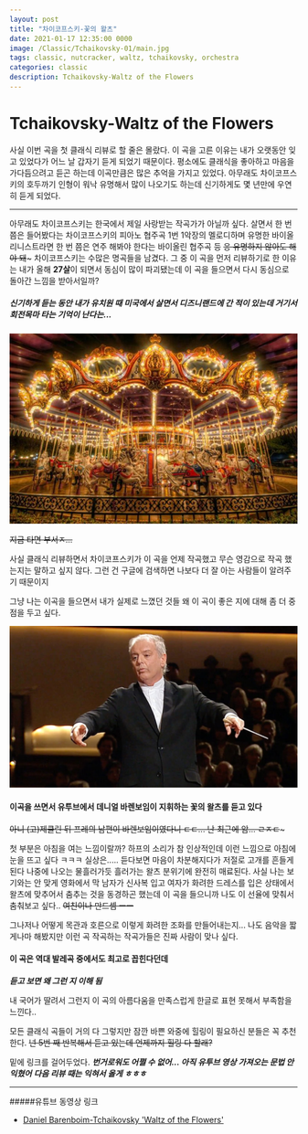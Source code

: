 ```yaml
---
layout: post
title: "차이코프스키-꽃의 왈츠"
date: 2021-01-17 12:35:00 0000
image: /Classic/Tchaikovsky-01/main.jpg
tags: classic, nutcracker, waltz, tchaikovsky, orchestra
categories: classic
description: Tchaikovsky-Waltz of the Flowers
---
```


# Tchaikovsky-Waltz of the Flowers

사실 이번 곡을 첫 클래식 리뷰로 할 줄은 몰랐다.
이 곡을 고른 이유는 내가 오랫동안 잊고 있었다가 어느 날 갑자기 듣게 되었기 때문이다.
평소에도 클래식을 좋아하고 마음을 가다듬으려고 듣곤 하는데 이곡만큼은 많은 추억을 가지고 있었다.
아무래도 차이코프스키의 호두까기 인형이 워낙 유명해서 많이 나오기도 하는데 신기하게도 몇 년만에 우연히 듣게 되었다.

---

아무래도 차이코프스키는 한국에서 제일 사랑받는 작곡가가 아닐까 싶다.
살면서 한 번쯤은 들어봤다는 차이코프스키의 피아노 협주곡 1번 1악장의 멜로디하며
유명한 바이올리니스트라면 한 번 쯤은 연주 해봐야 한다는 바이올린 협주곡 등
~~응 유명하지 않아도 해야 돼~~~
차이코프스키는 수많은 명곡들을 남겼다.
그 중 이 곡을 먼저 리뷰하기로 한 이유는 내가 올해 **27살**이 되면서 동심이 많이 파괴됐는데 이 곡을 들으면서 다시 동심으로 돌아간 느낌을 받아서일까?

##### 신기하게 듣는 동안 내가 유치원 때 미국에서 살면서 디즈니랜드에 간 적이 있는데 거기서 회전목마 타는 기억이 난다는...

![carousel](..\images\Classic\Tchaikovsky-01\carousel.jpg)

~~지금 타면 부서ㅈ...~~

사실 클래식 리뷰하면서 차이코프스키가 이 곡을 언제 작곡했고 무슨 영감으로 작곡 했는지는
말하고 싶지 않다. 그런 건 구글에 검색하면 나보다 더 잘 아는 사람들이 알려주기 때문이지

그냥 나는 이곡을 들으면서 내가 실제로 느꼈던 것들 왜 이 곡이 좋은 지에 대해 좀 더 중점을 두고 싶다.

![barenboim](..\images\Classic\Tchaikovsky-01\barenboim.jpg)

#### 이곡을 쓰면서 유투브에서 데니얼 바렌보임이 지휘하는 꽃의 왈츠를 듣고 있다

~~아니 (고)제클린 뒤 프레의 남편이 바렌보임이였다니 ㄷㄷ... 난 최근에 암... ㄹㅈㄷ~~~

첫 부분은 아침을 여는 느낌이랄까? 하프의 소리가 참 인상적인데 이런 느낌으로 아침에 눈을 뜨고 싶다 ㅋㅋㅋ 실상은.....
듣다보면 마음이 차분해지다가 저절로 고개를 흔들게 된다
나중에 나오는 물흘러가듯 흘러가는 왈츠 분위기에 완전히 매료된다.
사실 나는 보기와는 안 맞게 영화에서 막 남자가 신사복 입고 여자가 화려한 드레스를 입은 상태에서 왈츠에 맞추어서 춤추는 것을 동경하곤 했는데 이 곡을 들으니까 나도 이 선율에 맞춰서 춤춰보고 싶다..
~~여친이나 만드셈 ㅡㅡ~~

그나저나 어떻게 목관과 호른으로 이렇게 화려한 조화를 만들어내는지...
나도 음악을 짧게나마 해봤지만 이런 곡 작곡하는 작곡가들은 진짜 사람이 맞나 싶다.

#### 이 곡은 역대 발레곡 중에서도 최고로 꼽힌다던데

**_듣고 보면 왜 그런 지 이해 됨_**

내 국어가 딸려서 그런지 이 곡의 아름다움을 만족스럽게 한글로 표현 못해서 부족함을 느낀다..

모든 클래식 곡들이 거의 다 그렇지만 잠깐 바쁜 와중에 힐링이 필요하신 분들은 꼭 추천한다.
~~넌 5번 째 반복해서 듣고 있는데 언제까지 힐링 다 할래?~~

밑에 링크를 걸어두었다.
**_번거로워도 어쩔 수 없어... 아직 유투브 영상 가져오는 문법 안 익혔어_**
**_다음 리뷰 때는 익혀서 올게 ㅎㅎㅎ_**

---

#####유튜브 동영상 링크

- [Daniel Barenboim-Tchaikovsky 'Waltz of the Flowers'](https://www.youtube.com/watch?v=XwgOWDUlDgY)
